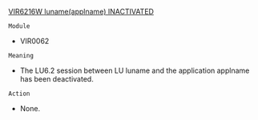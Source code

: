 [VIR6216W luname(applname) INACTIVATED](https://virtel.readthedocs.io/en/latest/manuals/virtel/Virtel459MG/messages.html?highlight=VIR6216W#VIR6216W)

`Module`
- VIR0062

`Meaning`
- The LU6.2 session between LU luname and the application applname has been deactivated.

`Action`
- None.
